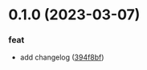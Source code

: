 # 0.1.0 (2023-03-07)

### feat

- add changelog ([394f8bf](https://github.com/DrReMain/cyberdancer.kit/commit/394f8bf9d2d23db3efa5c3adcd5ba56e3bdf7518))
